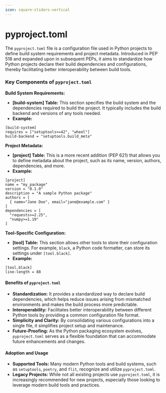 ```yaml
---
icon: square-sliders-vertical
---
```


# pyproject.toml

The `pyproject.toml` file is a configuration file used in Python projects to define build system requirements and project metadata. Introduced in PEP 518 and expanded upon in subsequent PEPs, it aims to standardize how Python projects declare their build dependencies and configurations, thereby facilitating better interoperability between build tools.

### Key Components of `pyproject.toml` <a href="#key-components-of-pyproject.toml" id="key-components-of-pyproject.toml"></a>

**Build System Requirements:**

* **\[build-system] Table:** This section specifies the build system and the dependencies required to build the project. It typically includes the build backend and versions of any tools needed.
* **Example:**

```
[build-system]
requires = ["setuptools>=42", "wheel"]
build-backend = "setuptools.build_meta"
```

**Project Metadata:**

* **\[project] Table:** This is a more recent addition (PEP 621) that allows you to define metadata about the project, such as its name, version, authors, dependencies, and more.
* **Example:**

```
[project]
name = "my_package"
version = "0.1.0"
description = "A sample Python package"
authors = [
  { name="Jane Doe", email="jane@example.com" }
]
dependencies = [
  "requests>=2.25",
  "numpy>=1.19"
]
```

**Tool-Specific Configuration:**

* **\[tool] Table:** This section allows other tools to store their configuration settings. For example, `black`, a Python code formatter, can store its settings under `[tool.black]`.
* **Example:**

```
[tool.black]
line-length = 88
```

#### Benefits of `pyproject.toml` <a href="#benefits-of-pyproject.toml" id="benefits-of-pyproject.toml"></a>

* **Standardization:** It provides a standardized way to declare build dependencies, which helps reduce issues arising from mismatched environments and makes the build process more predictable.
* **Interoperability:** Facilitates better interoperability between different Python tools by providing a common configuration file format.
* **Simplicity and Clarity:** By consolidating various configurations into a single file, it simplifies project setup and maintenance.
* **Future-Proofing:** As the Python packaging ecosystem evolves, `pyproject.toml` serves as a flexible foundation that can accommodate future enhancements and changes.

#### Adoption and Usage <a href="#adoption-and-usage" id="adoption-and-usage"></a>

* **Supported Tools:** Many modern Python tools and build systems, such as `setuptools`, `poetry`, and `flit`, recognize and utilize `pyproject.toml`.
* **Legacy Projects:** While not all existing projects use `pyproject.toml`, it is increasingly recommended for new projects, especially those looking to leverage modern build tools and practices.
